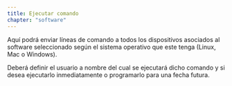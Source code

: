 ```yaml
---
title: Ejecutar comando
chapter: "software"
---
```


Aquí podrá enviar líneas de comando a todos los dispositivos asociados al software seleccionado según el sistema operativo que este tenga (Linux, Mac o Windows).

Deberá definir el usuario a nombre del cual se ejecutará dicho comando y si desea ejecutarlo inmediatamente o programarlo para una fecha futura.

